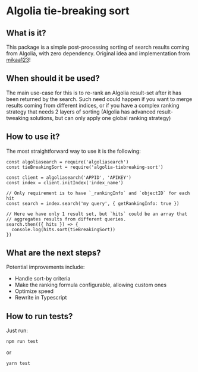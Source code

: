 # Algolia tie-breaking sort

## What is it?

This package is a simple post-processing sorting of search results coming from
Algolia, with zero dependency.
Original idea and implementation from [mikaa123](https://github.com/mikaa123)!

## When should it be used?

The main use-case for this is to re-rank an Algolia result-set after it has
been returned by the search.
Such need could happen if you want to merge results coming from different
indices, or if you have a complex ranking strategy that needs 2 layers of
sorting (Algolia has advanced result-tweaking solutions, but can only apply
one global ranking strategy)

## How to use it?

The most straightforward way to use it is the following:
```
const algoliasearch = require('algoliasearch')
const tieBreakingSort = require('algolia-tiebreaking-sort')

const client = algoliasearch('APPID', 'APIKEY')
const index = client.initIndex('index_name')

// Only requirement is to have `_rankingInfo` and `objectID` for each hit
const search = index.search('my query', { getRankingInfo: true })

// Here we have only 1 result set, but `hits` could be an array that
// aggregates results from different queries.
search.then(({ hits }) => {
  console.log(hits.sort(tieBreakingSort))
})
```

## What are the next steps?

Potential improvements include:
- Handle sort-by criteria
- Make the ranking formula configurable, allowing custom ones
- Optimize speed
- Rewrite in Typescript

## How to run tests?

Just run:
```
npm run test
```
or
```
yarn test
```
